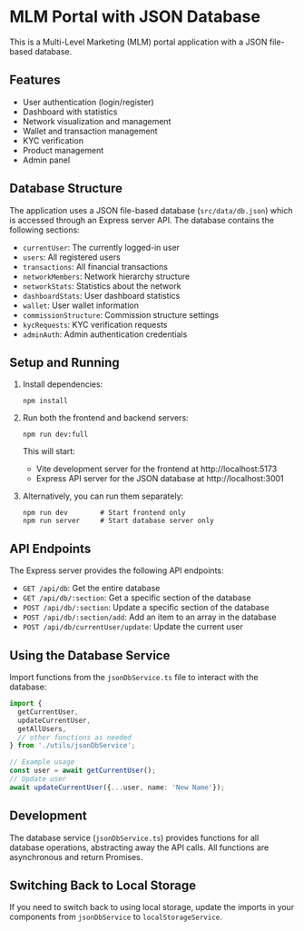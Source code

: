 # MLM Portal with JSON Database

This is a Multi-Level Marketing (MLM) portal application with a JSON file-based database.

## Features

- User authentication (login/register)
- Dashboard with statistics
- Network visualization and management
- Wallet and transaction management
- KYC verification
- Product management
- Admin panel

## Database Structure

The application uses a JSON file-based database (`src/data/db.json`) which is accessed through an Express server API. The database contains the following sections:

- `currentUser`: The currently logged-in user
- `users`: All registered users
- `transactions`: All financial transactions
- `networkMembers`: Network hierarchy structure
- `networkStats`: Statistics about the network
- `dashboardStats`: User dashboard statistics
- `wallet`: User wallet information
- `commissionStructure`: Commission structure settings
- `kycRequests`: KYC verification requests
- `adminAuth`: Admin authentication credentials

## Setup and Running

1. Install dependencies:
   ```
   npm install
   ```

2. Run both the frontend and backend servers:
   ```
   npm run dev:full
   ```

   This will start:
   - Vite development server for the frontend at http://localhost:5173
   - Express API server for the JSON database at http://localhost:3001

3. Alternatively, you can run them separately:
   ```
   npm run dev        # Start frontend only
   npm run server     # Start database server only
   ```

## API Endpoints

The Express server provides the following API endpoints:

- `GET /api/db`: Get the entire database
- `GET /api/db/:section`: Get a specific section of the database
- `POST /api/db/:section`: Update a specific section of the database
- `POST /api/db/:section/add`: Add an item to an array in the database
- `POST /api/db/currentUser/update`: Update the current user

## Using the Database Service

Import functions from the `jsonDbService.ts` file to interact with the database:

```typescript
import { 
  getCurrentUser, 
  updateCurrentUser, 
  getAllUsers,
  // other functions as needed
} from './utils/jsonDbService';

// Example usage
const user = await getCurrentUser();
// Update user
await updateCurrentUser({...user, name: 'New Name'});
```

## Development

The database service (`jsonDbService.ts`) provides functions for all database operations, abstracting away the API calls. All functions are asynchronous and return Promises.

## Switching Back to Local Storage

If you need to switch back to using local storage, update the imports in your components from `jsonDbService` to `localStorageService`. 